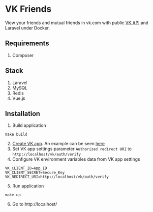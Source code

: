 # VK Friends
View your friends and mutual friends in vk.com with public [VK API](https://vk.com/dev) and Laravel under Docker.

## Requirements
1. Composer

## Stack
1. Laravel
2. MySQL
3. Redis
4. Vue.js

## Installation

1. Build application
```shell
make build
```
2. [Create VK app](https://vk.com/editapp?act=create). An example can be seen [here](./docs/create-app.png) 
3. Set VK app settings parameter `Authorized redirect URI` to `http://localhost/vk/auth/verify`
4. Configure VK environment variables data from VK app settings
```shell
VK_CLIENT_ID=App_ID
VK_CLIENT_SECRET=Secure_Key
VK_REDIRECT_URI=http://localhost/vk/auth/verify
```
5. Run application
```shell
make up
```
6. Go to http://localhost/
